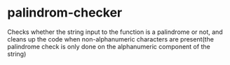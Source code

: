 # palindrom-checker
Checks whether the string input to the function is a palindrome or not, and cleans up the code when non-alphanumeric characters are present(the palindrome check is only done on the alphanumeric component of the string)
